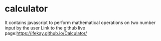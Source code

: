 # calculator
It contains javascript to perform mathematical operations on two number input by the user
Link to the github live page:https://ifekay.github.io/Calculator/

